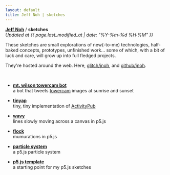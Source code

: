 ```yaml
---
layout: default
title: Jeff Noh | sketches
---
```


**[Jeff Noh](/)** / **sketches**  
<i>Updated at {{ page.last_modified_at | date: "%Y-%m-%d %H:%M" }}</i>

These sketches are small explorations of new(-to-me) technologies, half-baked concepts, prototypes, unfinished work... some of which, with a bit of luck and care, will grow up into full fledged projects.

They're hosted around the web. Here, [glitch/jnoh](https://glitch.com/@jnoh), and [github/jnoh](https://github.com/jnoh).

<br />

* **[mt. wilson towercam bot](https://twitter.com/mwtowercam)**  
  a bot that tweets <a href="http://obs.astro.ucla.edu/towercam.htm">towercam</a> images at sunrise and sunset 

* **[tinyap](https://glitch.com/~tinyap)**  
  tiny, tiny implementation of [ActivityPub](https://www.w3.org/TR/activitypub/)

* **[wavy](/sketches/wavy)**    
  lines slowly moving across a canvas in p5.js

* **[flock](/sketches/flock)**  
  mumurations in p5.js

* **[particle system](/sketches/particle-system)**   
  a p5.js particle system

* **[p5.js template](/sketches/p5js-template)**    
  a starting point for my p5.js sketches
